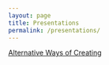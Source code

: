 ```yaml
---
layout: page
title: Presentations
permalink: /presentations/
---
```


<a href="{{ site.baseurl }}/presentations/musicprod/index.html">Alternative Ways of Creating</a>
